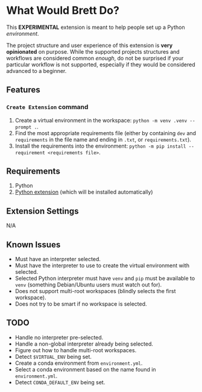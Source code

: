 # What Would Brett Do?

This **EXPERIMENTAL** extension is meant to help people set up a Python _environment_.

The project structure and user experience of this extension is **very opinionated** on purpose. While the supported projects structures and workflows are considered common _enough_, do not be surprised if your particular workflow is not supported, especially if they would be considered advanced to a beginner.

## Features

### `Create Extension` command

1. Create a virtual environment in the workspace: `python -m venv .venv --prompt .`.
2. Find the most appropriate requirements file (either by containing `dev` and `requirements` in the file name and ending in `.txt`, or `requirements.txt`).
3. Install the requirements into the environment: `python -m pip install --requirement <requirements file>`.

## Requirements

1. Python
2. [Python extension](https://marketplace.visualstudio.com/items?itemName=ms-python.python) (which will be installed automatically)

## Extension Settings

N/A

## Known Issues

- Must have an interpreter selected.
- Must have the interpreter to use to create the virtual environment with selected.
- Selected Python interpreter must have `venv` and `pip` must be available to `venv` (something Debian/Ubuntu users must watch out for).
- Does not support multi-root workspaces (blindly selects the first workspace).
- Does not try to be smart if no workspace is selected.

## TODO

- Handle no interpreter pre-selected.
- Handle a non-global interpreter already being selected.
- Figure out how to handle multi-root workspaces.
- Detect `$VIRTUAL_ENV` being set.
- Create a conda environment from `environment.yml`.
- Select a conda environment based on the name found in `environment.yml`.
- Detect `CONDA_DEFAULT_ENV` being set.

